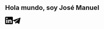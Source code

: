 ## Hola mundo, soy José Manuel

<a href="https://www.linkedin.com/in/jos%C3%A9-manuel-llamas-mu%C3%B1oz-babb62138/"><img align="left" alt="Linkedin" width="25px" src="./img/linkedin.png" /></a>
<a href="https://t.me/Fib0nacci"><img align="left" alt="Telegram" width="25px" src="./img/telegram.png" /></a>